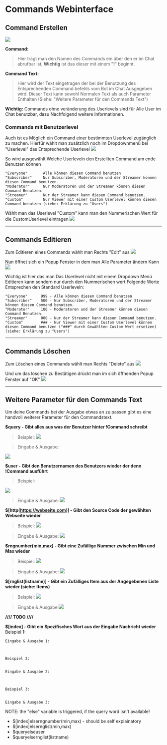 # Commands Webinterface

## Command Erstellen

<img src="http://i.imgur.com/QTgdhF1.png"/>

**Command:** 
>Hier trägt man den Namen des Commands ein über den er im Chat abrufbar ist, **Wichtig** ist das dieser mit einem "**!**" beginnt.

**Command Text:**
>Hier wird der Text eingetragen der bei der Benutzung des Entsprechenden Command befehls vom Bot im Chat Ausgegeben wird.
>Dieser Text kann sowohl Normalen Text als auch Parameter Enthalten (Siehe: "Weitere Parameter für den Commands Text")

**Wichtig:** Commands ohne veränderung des Userlevels sind für Alle User im Chat benutzbar, dazu Nachfolgend weitere Informationen.

### Commands mit Benutzerlevel
Auch ist es Möglich ein Command einer bestimmten Userlevel zugänglich zu machen.
Hierfür wählt man zusätzlich noch im Dropdownmenü bei "Userlevel" das Entsprechende Userlevel
<img src="http://i.imgur.com/gc8NMRb.png"/>

So wird ausgewählt Welche Userleveln den Erstellten Command am ende Benutzen können

	"Everyone"		 Alle können diesen Command benutzen
	"Subscriber"	 Nur Subscriber, Moderatoren und der Streamer können diesen Command benutzen.
	"Moderator"		 Nur Moderatoren und der Streamer können diesen Command Benutzen.
	"Streamer"		 Nur der Streamer kann diesen Command benutzen.
	"Custom"		 Nur Viewer mit einer Custom Userlevel können diesen Command benutzen (siehe: Erklärung zu "Users")

Wählt man das Userlevel "Custom" kann man den Nummerischen Wert für die CustomUserlevel eintragen
<img src="http://i.imgur.com/0v7wq8G.png"/>

<hr>

## Commands Editieren

Zum Editieren eines Commands wählt man Rechts "Edit" aus
<img src="http://i.imgur.com/HybHyae.png"/>

Nun öffnet sich ein Popup Fenster in dem man Alle Parameter ändern Kann
<img src="http://i.imgur.com/9GukCxQ.png"/>

Wichtig ist hier das man Das Userlevel nicht mit einem Dropdown Menü Editieren kann sondern nur durch den Nummerischen wert
Folgende Werte Entsprechen den Standard Userleveln:

	"Everyone"		999 - Alle können diesen Command benutzen
	"Subscriber"	500 - Nur Subscriber, Moderatoren und der Streamer können diesen Command benutzen.
	"Moderator"		100 - Moderatoren und der Streamer können diesen Command Benutzen.
	"Streamer"		000 - Nur der Streamer kann diesen Command benutzen.
	"Custom"		### - Nur Viewer mit einer Custom Userlevel können diesen Command benutzen ("###" durch Gewählten Custom Wert ersetzen) (siehe: Erklärung zu "Users")


<hr>

## Commands Löschen

Zum Löschen eines Commands wählt man Rechts "Delete" aus
<img src="http://i.imgur.com/HybHyae.png"/>

Und um das löschen zu Bestätigen drückt man im sich öffnenden Popup Fenster auf "OK"
<img src="http://i.imgur.com/o6pXXGL.png"/>

<hr>

## Weitere Parameter für den Commands Text

Um deine Commands bei der Ausgabe etwas an zu passen gibt es eine handvoll weiterer Parameter für den Commandstext.

**$query - Gibt alles aus was der Benutzer hinter !Command schreibt**
>Beispiel:
	<img src="http://i.imgur.com/Dot5DK0.png"/>

> Eingabe & Ausgabe:
<img src="http://i.imgur.com/6R3rord.png"/>

**$user - Gibt den Benutzernamen des Benutzers wieder der denn !Command ausführt**
>Beispiel:
<img src="http://i.imgur.com/rRJR94z.png"/>
	
> Eingabe & Ausgabe:
	<img src="http://i.imgur.com/4YenSWg.png"/>
	
	
**$[http(https://webseite.com)] - Gibt den Source Code der gewählten Webseite wieder**
>Beispiel:
	<img src="http://i.imgur.com/q7ycYQo.png"/>
	
> Eingabe & Ausgabe:
	<img src="http://i.imgur.com/YNWCPlC.png"/>
	
	
**$rngnumber(min,max) - Gibt eine Zufällige Nummer zwischen Min und Max wieder**
>Beispiel:
	<img src="http://i.imgur.com/jkgEeox.png"/>
	
> Eingabe & Ausgabe:
	<img src="http://i.imgur.com/zH6ES9J.png"/>


**$[rnglist(listname)] - Gibt ein Zufälliges Item aus der Angegebenen Liste wieder (siehe: Items)**
>Beispiel:
	<img src="http://i.imgur.com/EqQxkGt.png"/>
	
>Eingabe & Ausgabe
	<img src="http://i.imgur.com/OMtjaZf.png"/>
	
**//// TODO ////**


**$[index] - Gibt ein Spezifisches Wort aus der Eingabe Nachricht wieder**
	Beispiel 1:
	
	
	Eingabe & Ausgabe 1:
	
	
	
	Beispiel 2:
	
	
	Eingabe & Ausgabe 2:
	
	

	Beispiel 3:
	
	
	Eingabe & Ausgabe 3:
	
	

NOTE: the "else" variable is triggered, if the query word isn't available!

- $[index]elserngnumber(min,max) - should be self explainatory
- $[index]elsernglist(min,max)
- $queryelseuser
- $queryelsernglist(listname)
